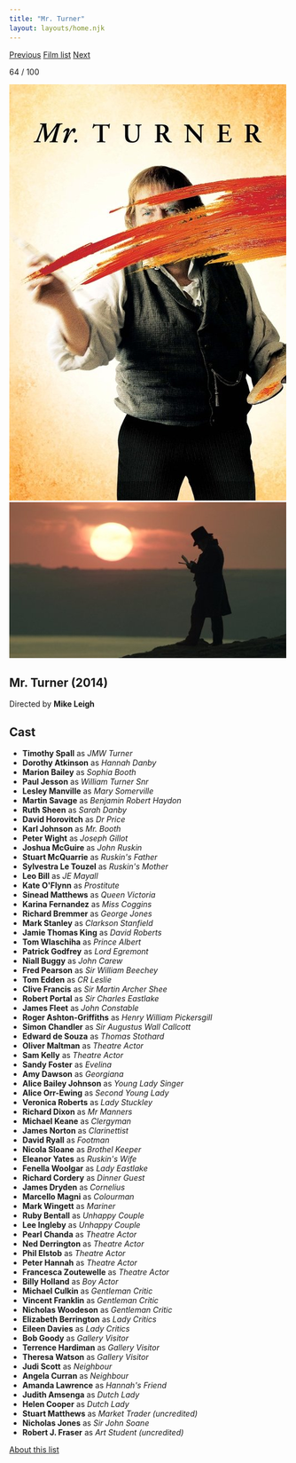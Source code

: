```yaml
---
title: "Mr. Turner"
layout: layouts/home.njk
---
```


<nav class="films">
  <a class="prev" href="../the-grand-budapest-hotel">Previous</a>
  <a href="../">Film list</a>
  <a class="next" href="../interstellar">Next</a>
</nav>

<p>64 / 100</p>

<article class="film">
  <img class="poster" src="../films/posters/mr-turner.jpg" alt="">
  <img class="backdrop" src="../films/backdrops/mr-turner.jpg" alt="">

  <h1>Mr. Turner (2014)</h1>

  <p class="director">
    Directed by <strong>Mike Leigh</strong>
  </p>


  <h2>
    Cast
  </h2>
  <ul>
    <li><strong>Timothy Spall</strong> as <em>JMW Turner</em></li>
<li><strong>Dorothy Atkinson</strong> as <em>Hannah Danby</em></li>
<li><strong>Marion Bailey</strong> as <em>Sophia Booth</em></li>
<li><strong>Paul Jesson</strong> as <em>William Turner Snr</em></li>
<li><strong>Lesley Manville</strong> as <em>Mary Somerville</em></li>
<li><strong>Martin Savage</strong> as <em>Benjamin Robert Haydon</em></li>
<li><strong>Ruth Sheen</strong> as <em>Sarah Danby</em></li>
<li><strong>David Horovitch</strong> as <em>Dr Price</em></li>
<li><strong>Karl Johnson</strong> as <em>Mr. Booth</em></li>
<li><strong>Peter Wight</strong> as <em>Joseph Gillot</em></li>
<li><strong>Joshua McGuire</strong> as <em>John Ruskin</em></li>
<li><strong>Stuart McQuarrie</strong> as <em>Ruskin's Father</em></li>
<li><strong>Sylvestra Le Touzel</strong> as <em>Ruskin's Mother</em></li>
<li><strong>Leo Bill</strong> as <em>JE Mayall</em></li>
<li><strong>Kate O'Flynn</strong> as <em>Prostitute</em></li>
<li><strong>Sinead Matthews</strong> as <em>Queen Victoria</em></li>
<li><strong>Karina Fernandez</strong> as <em>Miss Coggins</em></li>
<li><strong>Richard Bremmer</strong> as <em>George Jones</em></li>
<li><strong>Mark Stanley</strong> as <em>Clarkson Stanfield</em></li>
<li><strong>Jamie Thomas King</strong> as <em>David Roberts</em></li>
<li><strong>Tom Wlaschiha</strong> as <em>Prince Albert</em></li>
<li><strong>Patrick Godfrey</strong> as <em>Lord Egremont</em></li>
<li><strong>Niall Buggy</strong> as <em>John Carew</em></li>
<li><strong>Fred Pearson</strong> as <em>Sir William Beechey</em></li>
<li><strong>Tom Edden</strong> as <em>CR Leslie</em></li>
<li><strong>Clive Francis</strong> as <em>Sir Martin Archer Shee</em></li>
<li><strong>Robert Portal</strong> as <em>Sir Charles Eastlake</em></li>
<li><strong>James Fleet</strong> as <em>John Constable</em></li>
<li><strong>Roger Ashton-Griffiths</strong> as <em>Henry William Pickersgill</em></li>
<li><strong>Simon Chandler</strong> as <em>Sir Augustus Wall Callcott</em></li>
<li><strong>Edward de Souza</strong> as <em>Thomas Stothard</em></li>
<li><strong>Oliver Maltman</strong> as <em>Theatre Actor</em></li>
<li><strong>Sam Kelly</strong> as <em>Theatre Actor</em></li>
<li><strong>Sandy Foster</strong> as <em>Evelina</em></li>
<li><strong>Amy Dawson</strong> as <em>Georgiana</em></li>
<li><strong>Alice Bailey Johnson</strong> as <em>Young Lady Singer</em></li>
<li><strong>Alice Orr-Ewing</strong> as <em>Second Young Lady</em></li>
<li><strong>Veronica Roberts</strong> as <em>Lady Stuckley</em></li>
<li><strong>Richard Dixon</strong> as <em>Mr Manners</em></li>
<li><strong>Michael Keane</strong> as <em>Clergyman</em></li>
<li><strong>James Norton</strong> as <em>Clarinettist</em></li>
<li><strong>David Ryall</strong> as <em>Footman</em></li>
<li><strong>Nicola Sloane</strong> as <em>Brothel Keeper</em></li>
<li><strong>Eleanor Yates</strong> as <em>Ruskin's Wife</em></li>
<li><strong>Fenella Woolgar</strong> as <em>Lady Eastlake</em></li>
<li><strong>Richard Cordery</strong> as <em>Dinner Guest</em></li>
<li><strong>James Dryden</strong> as <em>Cornelius</em></li>
<li><strong>Marcello Magni</strong> as <em>Colourman</em></li>
<li><strong>Mark Wingett</strong> as <em>Mariner</em></li>
<li><strong>Ruby Bentall</strong> as <em>Unhappy Couple</em></li>
<li><strong>Lee Ingleby</strong> as <em>Unhappy Couple</em></li>
<li><strong>Pearl Chanda</strong> as <em>Theatre Actor</em></li>
<li><strong>Ned Derrington</strong> as <em>Theatre Actor</em></li>
<li><strong>Phil Elstob</strong> as <em>Theatre Actor</em></li>
<li><strong>Peter Hannah</strong> as <em>Theatre Actor</em></li>
<li><strong>Francesca Zoutewelle</strong> as <em>Theatre Actor</em></li>
<li><strong>Billy Holland</strong> as <em>Boy Actor</em></li>
<li><strong>Michael Culkin</strong> as <em>Gentleman Critic</em></li>
<li><strong>Vincent Franklin</strong> as <em>Gentleman Critic</em></li>
<li><strong>Nicholas Woodeson</strong> as <em>Gentleman Critic</em></li>
<li><strong>Elizabeth Berrington</strong> as <em>Lady Critics</em></li>
<li><strong>Eileen Davies</strong> as <em>Lady Critics</em></li>
<li><strong>Bob Goody</strong> as <em>Gallery Visitor</em></li>
<li><strong>Terrence Hardiman</strong> as <em>Gallery Visitor</em></li>
<li><strong>Theresa Watson</strong> as <em>Gallery Visitor</em></li>
<li><strong>Judi Scott</strong> as <em>Neighbour</em></li>
<li><strong>Angela Curran</strong> as <em>Neighbour</em></li>
<li><strong>Amanda Lawrence</strong> as <em>Hannah's Friend</em></li>
<li><strong>Judith Amsenga</strong> as <em>Dutch Lady</em></li>
<li><strong>Helen Cooper</strong> as <em>Dutch Lady</em></li>
<li><strong>Stuart Matthews</strong> as <em>Market Trader (uncredited)</em></li>
<li><strong>Nicholas Jones</strong> as <em>Sir John Soane</em></li>
<li><strong>Robert J. Fraser</strong> as <em>Art Student (uncredited)</em></li>
  </ul>
</article>
<footer>
  <a href="../about">About this list</a>
</footer>

